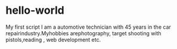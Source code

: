 # hello-world
My first script
I am a automotive technician with 45 years in the car repairindustry.Myhobbies arephotography, target shooting with pistols,reading ,
web development etc.
